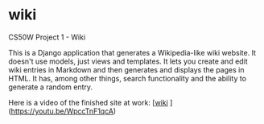# wiki
CS50W Project 1 - Wiki

This is a Django application that generates a Wikipedia-like wiki website. It doesn't use models, just views and templates.
It lets you create and edit wiki entries in Markdown and then generates and displays the pages in HTML.
It has, among other things, search functionality and the ability to generate a random entry.

Here is a video of the finished site at work:
[[wiki](https://user-images.githubusercontent.com/5903395/132100722-c6ad6106-200a-41a8-ae47-a91b8f78c6d9.jpg)
](https://youtu.be/WpccTnF1qcA)

